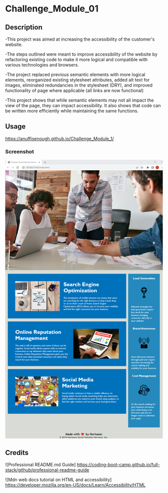 # Challenge_Module_01

## Description

-This project was aimed at increasing the accessibility of the customer's website.

-The steps outlined were meant to improve accessibility of the website by refactoring existing code to make it more logical and compatible with various technologies and browsers.

-The project replaced previous semantic elements with more logical elements, reorganized existing stylesheet attributes, added alt text for images, eliminated redundancies in the stylesheet (DRY), and improved functionality of page where applicable (all links are now functional)

-This project shows that while semantic elements may not all impact the view of the page, they can impact accessibility. It also shows that code can be written more efficiently while maintaining the same functions.

## Usage

https://anuffisenough.github.io/Challenge_Module_1/

### Screenshot

![screenshot of module 1 challenge](assets/images/screenshot.png)

## Credits

![Professional README.md Guide] https://coding-boot-camp.github.io/full-stack/github/professional-readme-guide

![Mdn web docs tutorial on HTML and accessibility] https://developer.mozilla.org/en-US/docs/Learn/Accessibility/HTML
